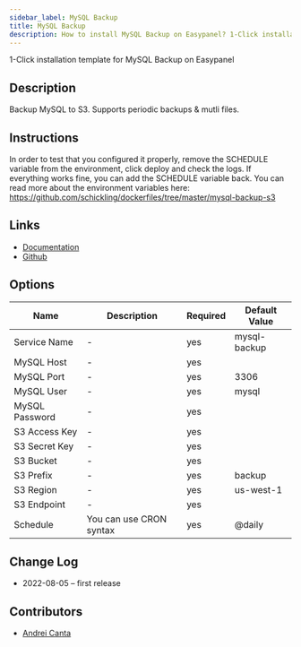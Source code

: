 ```yaml
---
sidebar_label: MySQL Backup
title: MySQL Backup
description: How to install MySQL Backup on Easypanel? 1-Click installation template for MySQL Backup on Easypanel
---
```


<!-- generated -->

1-Click installation template for MySQL Backup on Easypanel

## Description

Backup MySQL to S3. Supports periodic backups & mutli files.

## Instructions

In order to test that you configured it properly, remove the SCHEDULE variable from the environment, click deploy and check the logs. If everything works fine, you can add the SCHEDULE variable back. You can read more about the environment variables here: https://github.com/schickling/dockerfiles/tree/master/mysql-backup-s3

## Links

- [Documentation](https://github.com/schickling/dockerfiles/tree/master/mysql-backup-s3)
- [Github](https://github.com/schickling/dockerfiles/tree/master/mysql-backup-s3)

## Options

Name | Description | Required | Default Value
-|-|-|-
Service Name | - | yes | mysql-backup
MySQL Host | - | yes | 
MySQL Port | - | yes | 3306
MySQL User | - | yes | mysql
MySQL Password | - | yes | 
S3 Access Key | - | yes | 
S3 Secret Key | - | yes | 
S3 Bucket | - | yes | 
S3 Prefix | - | yes | backup
S3 Region | - | yes | us-west-1
S3 Endpoint | - | yes | 
Schedule | You can use CRON syntax | yes | @daily

## Change Log

- 2022-08-05 – first release

## Contributors

- [Andrei Canta](https://github.com/deiucanta)
